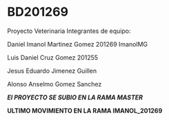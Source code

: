 # BD201269
Proyecto Veterinaria 
Integrantes de equipo:

Daniel Imanol Martinez Gomez  201269  ImanolMG

Luis Daniel Cruz Gomez    201255

Jesus Eduardo Jimenez Guillen 

Alonso Anselmo Gomez Sanchez

***El PROYECTO SE SUBIO EN LA RAMA MASTER***



******ULTIMO MOVIMIENTO EN LA RAMA IMANOL_201269******
